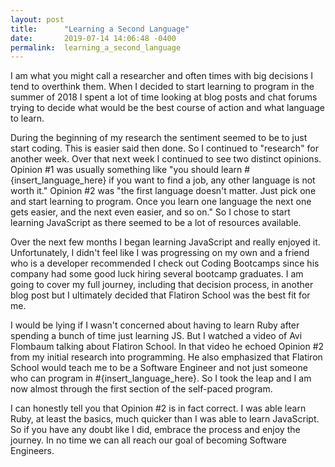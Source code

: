 ```yaml
---
layout: post
title:      "Learning a Second Language"
date:       2019-07-14 14:06:48 -0400
permalink:  learning_a_second_language
---
```



I am what you might call a researcher and often times with big decisions I tend to overthink them.  When I decided to start learning to program in the summer of 2018 I spent a lot of time looking at blog posts and chat forums trying to decide what would be the best course of action and what language to learn. 

During the beginning of my research the sentiment seemed to be to just start coding.  This is easier said then done.  So I continued to "research" for another week.  Over that next week I continued to see two distinct opinions.  Opinion #1 was usually something like "you should learn #{insert_language_here} if you want to find a job, any other language is not worth it."  Opinion #2 was "the first language doesn't matter.  Just pick one and start learning to program.  Once you learn one language the next one gets easier, and the next even easier, and so on."  So I chose to start learning JavaScript as there seemed to be a lot of resources available.

Over the next few months I began learning JavaScript and really enjoyed it.  Unfortunately, I didn't feel like I was progressing on my own and a friend who is a developer recommended I check out Coding Bootcamps since his company had some good luck hiring several bootcamp graduates.  I am going to cover my full journey, including that decision process, in another blog post but I ultimately decided that Flatiron School was the best fit for me.

I would be lying if I wasn't concerned about having to learn Ruby after spending a bunch of time just learning JS.  But I watched a video of Avi Flombaum talking about Flatiron School.  In that video he echoed Opinion #2 from my initial research into programming.  He also emphasized that Flatiron School would teach me to be a Software Engineer and not just someone who can program in  #{insert_language_here}.  So I took the leap and I am now almost through the first section of the self-paced program.

I can honestly tell you that Opinion #2 is in fact correct.  I was able learn Ruby, at least the basics, much quicker than I was able to learn JavaScript.  So if you have any doubt like I did, embrace the process and enjoy the journey.  In no time we can all reach our goal of becoming Software Engineers.
